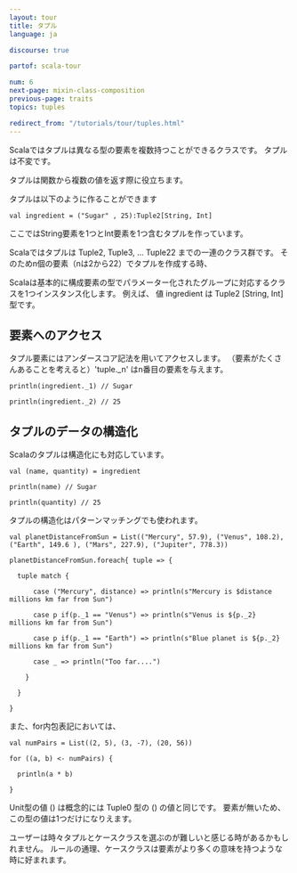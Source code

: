 ```yaml
---
layout: tour
title: タプル
language: ja

discourse: true

partof: scala-tour

num: 6
next-page: mixin-class-composition
previous-page: traits
topics: tuples

redirect_from: "/tutorials/tour/tuples.html"
---
```


Scalaではタプルは異なる型の要素を複数持つことができるクラスです。
タプルは不変です。

タプルは関数から複数の値を返す際に役立ちます。

タプルは以下のように作ることができます

```tut
val ingredient = ("Sugar" , 25):Tuple2[String, Int]
```
ここではString要素を1つとInt要素を1つ含むタプルを作っています。

Scalaではタプルは Tuple2, Tuple3, … Tuple22 までの一連のクラス群です。
そのためn個の要素（nは2から22）でタプルを作成する時、

Scalaは基本的に構成要素の型でパラメーター化されたグループに対応するクラスを1つインスタンス化します。
例えば、 値 ingredient は Tuple2 [String, Int]型です。

## 要素へのアクセス

タプル要素にはアンダースコア記法を用いてアクセスします。
（要素がたくさんあることを考えると）'tuple._n' はn番目の要素を与えます。

```tut
println(ingredient._1) // Sugar

println(ingredient._2) // 25
```

## タプルのデータの構造化

Scalaのタプルは構造化にも対応しています。

```tut
val (name, quantity) = ingredient

println(name) // Sugar

println(quantity) // 25
```

タプルの構造化はパターンマッチングでも使われます。

```tut
val planetDistanceFromSun = List(("Mercury", 57.9), ("Venus", 108.2), ("Earth", 149.6 ), ("Mars", 227.9), ("Jupiter", 778.3))

planetDistanceFromSun.foreach{ tuple => {
  
  tuple match {
    
      case ("Mercury", distance) => println(s"Mercury is $distance millions km far from Sun")
      
      case p if(p._1 == "Venus") => println(s"Venus is ${p._2} millions km far from Sun")
      
      case p if(p._1 == "Earth") => println(s"Blue planet is ${p._2} millions km far from Sun")
      
      case _ => println("Too far....")
      
    }
    
  }
  
}
```

また、for内包表記においては、

```tut
val numPairs = List((2, 5), (3, -7), (20, 56))

for ((a, b) <- numPairs) {

  println(a * b)
  
}
```

Unit型の値 () は概念的には Tuple0 型の () の値と同じです。
要素が無いため、この型の値は1つだけになりえます。

ユーザーは時々タプルとケースクラスを選ぶのが難しいと感じる時があるかもしれません。
ルールの通理、ケースクラスは要素がより多くの意味を持つような時に好まれます。
